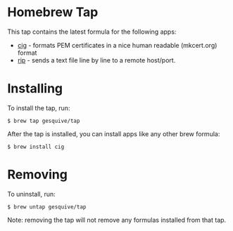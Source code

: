 # Homebrew Tap

This tap contains the latest formula for the following apps:
- [cig](https://github.com/gesquive/cig) - 
formats PEM certificates in a nice human readable (mkcert.org) format
- [rip](https://github.com/gesquive/rip) - 
sends a text file line by line to a remote host/port.


# Installing 

To install the tap, run:
```shell
$ brew tap gesquive/tap
```

After the tap is installed, you can install apps like any other brew formula:
```shell
$ brew install cig
```

# Removing

To uninstall, run:
```shell
$ brew untap gesquive/tap
```

Note: removing the tap will not remove any formulas installed from that tap.
